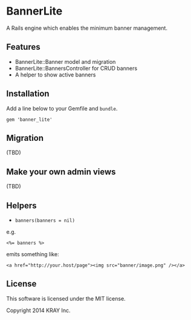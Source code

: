 # BannerLite

A Rails engine which enables the minimum banner management.

## Features

- BannerLite::Banner model and migration
- BannerLite::BannersController for CRUD banners
- A helper to show active banners

## Installation

Add a line below to your Gemfile and `bundle`.

`gem 'banner_lite'`

## Migration

(TBD)

## Make your own admin views

(TBD)

## Helpers

- `banners(banners = nil)`

e.g.

    <%= banners %>

emits something like:

    <a href="http://your.host/page"><img src="banner/image.png" /></a>

## License

This software is licensed under the MIT license.

Copyright 2014 KRAY Inc.
